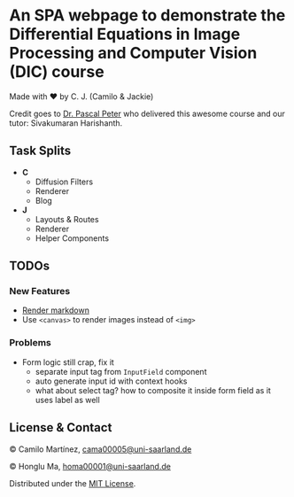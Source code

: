 # An SPA webpage to demonstrate the Differential Equations in Image Processing and Computer Vision (DIC) course
Made with ❤️ by C. J. (Camilo & Jackie)

Credit goes to [Dr. Pascal Peter](https://www.mia.uni-saarland.de/peter/index.shtml) who delivered this awesome course
and our tutor: Sivakumaran Harishanth. 

## Task Splits
* **C**
  * Diffusion Filters
  * Renderer
  * Blog
* **J**
  * Layouts & Routes
  * Renderer
  * Helper Components 

## TODOs 
### New Features
* [Render markdown](https://github.com/remarkjs/react-markdown)
* Use `<canvas>` to render images instead of `<img>`
### Problems
* Form logic still crap, fix it
  * separate input tag from `InputField` component
  * auto generate input id with context hooks
  * what about select tag? how to composite it inside form field as it uses label as well

## License & Contact
© Camilo Martínez, <cama00005@uni-saarland.de>

© Honglu Ma, <homa00001@uni-saarland.de>

Distributed under the [MIT License](LICENSE).
